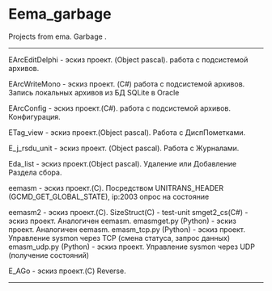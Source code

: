 # Eema_garbage

  Projects from ema. Garbage .

----------------------------------

  EArcEditDelphi -  эскиз проект. (Object pascal). работа с подсистемой архивов.
  
  EArcWriteMono -  эскиз проект. (C#) работа с подсистемой архивов. Запись локальных архивов из БД SQLite в Oracle
  
  EArcConfig -  эскиз проект.(C#). работа с подсистемой архивов. Конфигурация.

  ETag_view -  эскиз проект.(Object pascal). Работа с ДиспПометками.

  E_j_rsdu_unit -  эскиз проект. (Object pascal). Работа с Журналами.

  Eda_list -  эскиз проект.(Object pascal). Удаление или Добавление Раздела сбора.

  eemasm - эскиз проект.(C). Посредством UNITRANS_HEADER (GCMD_GET_GLOBAL_STATE), ip:2003 опрос на состояние
  
  eemasm2 - эскиз проект.(C). 
            SizeStruct(C) - test-unit
			smget2_cs(C#)  - эскиз проект. Аналогичен eemasm.
            emasmget.py (Python) - эскиз проект. Аналогичен eemasm.
			emasm_tcp.py (Python) - эскиз проект. Управление sysmon через TCP (смена статуса, запрос данных)
			emasm_udp.py (Python) - эскиз проект. Управление sysmon через UDP (получение состояний)
  
  E_AGo -  эскиз проект.(C) Reverse.

-----------------------------------  